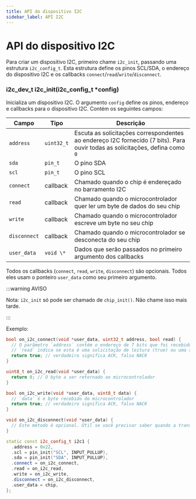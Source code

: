 ```yaml
---
title: API do dispositivo I2C
sidebar_label: API I2C
---
```


# API do dispositivo I2C

Para criar um dispositivo I2C, primeiro chame `i2c_init`, passando uma estrutura `i2c_config_t`. Esta estrutura define os pinos SCL/SDA, o endereço do dispositivo I2C e os callbacks `connect`/`read`/`write`/`disconnect`.

### i2c_dev_t i2c_init(i2c_config_t \*config)

Inicializa um dispositivo I2C. O argumento `config` define os pinos, endereço e callbacks para o dispositivo I2C. Contém os seguintes campos:

| Campo        | Tipo       | Descrição                                                                                                                    |
| ------------ | ---------- | ---------------------------------------------------------------------------------------------------------------------------- |
| `address`    | `uint32_t` | Escuta as solicitações correspondentes ao endereço I2C fornecido (7 bits). Para ouvir todas as solicitações, defina como `0` |
| `sda`        | `pin_t`    | O pino SDA                                                                                                                   |
| `scl`        | `pin_t`    | O pino SCL                                                                                                                   |
| `connect`    | callback   | Chamado quando o chip é endereçado no barramento I2C                                                                         |
| `read`       | callback   | Chamado quando o microcontrolador quer ler um byte de dados do seu chip                                                      |
| `write`      | callback   | Chamado quando o microcontrolador escreve um byte no seu chip                                                                |
| `disconnect` | callback   | Chamado quando o microcontrolador se desconecta do seu chip                                                                  |
| `user_data`  | `void \*`  | Dados que serão passados no primeiro argumento dos callbacks                                                                 |

Todos os callbacks (`connect`, `read`, `write`, `disconnect`) são opcionais. Todos eles usam o ponteiro `user_data` como seu primeiro argumento.

:::warning AVISO

Nota: `i2c_init` só pode ser chamado de `chip_init()`. Não chame isso mais tarde.

:::

Exemplo:

```cpp
bool on_i2c_connect(void *user_data, uint32_t address, bool read) {
  // O parâmetro `address` contém o endereço de 7 bits que foi recebido no barramento I2C.
  // `read` indica se esta é uma solicitação de leitura (true) ou uma solicitação de gravação (false).
  return true; // verdadeiro significa ACK, falso NACK
}

uint8_t on_i2c_read(void *user_data) {
  return 0; // O byte a ser retornado ao microcontrolador
}

bool on_i2c_write(void *user_data, uint8_t data) {
  // `data` é o byte recebido do microcontrolador
  return true; // verdadeiro significa ACK, falso NACK
}

void on_i2c_disconnect(void *user_data) {
  // Este método é opcional. Útil se você precisar saber quando a transação I2C foi concluída.
}

static const i2c_config_t i2c1 {
  .address = 0x22,
  .scl = pin_init("SCL", INPUT_PULLUP),
  .sda = pin_init("SDA", INPUT_PULLUP),
  .connect = on_i2c_connect,
  .read = on_i2c_read,
  .write = on_i2c_write,
  .disconnect = on_i2c_disconnect,
  .user_data = chip,
};
```
